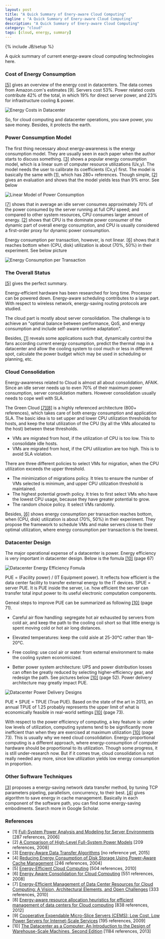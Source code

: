 ```yaml
---
layout: post
title: "A Quick Summary of Enery-aware Cloud Computing"
tagline : "A Quick Summary of Enery-aware Cloud Computing"
description: "A Quick Summary of Enery-aware Cloud Computing"
category: "cloud"
tags: [cloud, energy, summary]
---
```

{% include JB/setup %}

A quick summary of current energy-aware cloud computing technologies here. 

### Cost of Energy Consumption

[\[5\]]() gives an overview of the energy cost in datacenters. The data comes from Amazon.com's estimates [9]. Servers cost 53%. Power related costs contribute 42% of the total, in which 19% for direct server power, and 23% for infrastructure cooling & power.

![Energy Costs in Datacenter](/images/energy-costs-in-datacenter.png "Energy Costs in Datacenter")

So, for cloud computing and datacenter operations, you save power, you save money. Besides, it protects the earth.

### Power Consumption Model

The first thing necessary about energy-awareness is the energy consumption model. They are usually seen in each paper when the author starts to discuss something. [\[3\]]() shows a popular energy consumption model, which is a linear sum of computer resource utilizations (Ux,y). The model needs the user to calibrate its coefficients (Cx,y) first. The model is basically the same with [\[1\]](), which has 280+ references. Though simple, [\[2\]]() gives an evaluation and shows that the model yields less than 9% error. See below

![Linear Model of Power Consumption](/images/linear-model-of-power-consumption.png "Linear Model of Power Consumption")

[\[7\]]() shows that in average an idle server consumes approximately 70% of the power consumed by the server running at full CPU speed; and compared to other system resources, CPU consumes larger amount of energy. [\[2\]]() shows that CPU is the dominate power consumer of the dynamic part of overall energy consumption, and CPU is usually considered a first-order proxy for dynamic power consumption.

Energy consumption per transaction, however, is not linear. [\[6\]]() shows that it reaches bottom when (CPU, disk) utilization is about (70%, 50%) in their experiment. See below picture

![Energy Consumption per Transaction](/images/energy-consumption-per-transaction.png "Energy Consumption per Transaction")

### The Overall Status

[\[5\]]() gives the perfect summary.

Energy-efficient hardware has been researched for long time. Processor can be powered down. Energy-aware scheduling contributes to a large part. With respect to wireless network, energy-saving routing protocols are studied.

The cloud part is mostly about server consolidation. The challenge is to achieve an "optimal balance between performance, QoS, and energy consumption and include self-aware runtime adaptation".

Besides, [\[1\]]() reveals some applications such that, dynamically control the fans according current energy consumption, predict the thermal map in a datacenter and allow the cooling system to cool much or less in different spot, calculate the power budget which may be used in scheduling or planning, etc.

### Cloud Consolidation

Energy-awareness related to Cloud is almost all about consolidation, AFAIK. Since an idle server needs up to even 70% of their maximum power consumption, server consolidation matters. However consolidation usually needs to cope well with SLA.

The Green Cloud [\[7\]]()[\[8\]]() is a highly referenced architecture (800+ references), which takes care of both energy consumption and application SLA. The basic idea is to set upper and lower CPU utilization thresholds for hosts, and keep the total utilization of the CPU (by all the VMs allocated to the host) between these thresholds.

  * VMs are migrated from host, if the utilization of CPU is too low. This to consolidate idle hosts.
  * VMs are migrated from host, if the CPU utilization are too high. This is to avoid SLA violation.

There are three different policies to select VMs for migration, when the CPU utilization exceeds the upper threshold.

  * The minimization of migrations policy. It tries to ensure the number of VMs selected is minimum, and upper CPU utilization threshold is maintained.
  * The highest potential growth policy. It tries to first select VMs who have the lowest CPU usage, because they have greater potential to grow.
  * The random choice policy. It select VMs randomly.

Besides, [\[6\]]() shows energy consumption per transaction reaches bottom, when (CPU, disk) utilization is about (70%, 50%) in their experiment. They propose the framework to schedule VMs and make servers close to their optimal utilization, where energy consumption per transaction is the lowest.

### Datacenter Design

The major operational expense of a datacenter is power. Energy efficiency is very important in datacenter design. Below is the fomula [\[10\]]() (page 67)

![Datacenter Energy Efficiency Fomula](/images/datacenter-energy-efficiency-formula.png "Datacenter Energy Efficiency Fomula")

PUE = (Facility power) / (IT Equipment power). It reflects how efficient is the data center facility to transfer external energy to the IT devices. SPUE = server PUE. It is PUE inside the server, i.e. how efficient the server can transfer total input power to its useful electronic computation components.

Geneal steps to improve PUE can be summarized as following [\[10\]]() (page 71).

  * Careful air flow handling:  segregate hot air exhausted by servers from cold air, and keep the path to the cooling coil short so that little energy is spent moving cold or hot air long distances.

  * Elevated temperatures: keep the cold aisle at 25-30°C rather than 18–20°C.

  * Free cooling: use cool air or water from external environment to make the cooling system economicized.

  * Better power system architecture: UPS and power distribution losses can often be greatly reduced by selecting higher-efficiency gear, and redesign the path. See pictures below [\[10\]]() (page 52). Power delivery architecture may greatly impact PUE.

![Datacenter Power Delivery Designs](/images/datacenter-ups-path-designs.png "Datacenter Power Delivery Designs")

PUE * SPUE = TPUE (True PUE). Based on the state of the art in 2013, an annual TPUE of 1.25 probably represents the upper limit of what is economically feasible in real-world settings [\[10\]]() (page 73).

With respect to the power efficiency of computing, a key feature is: under low levels of utilization, computing systems tend to be significantly more ineffcient than when they are exercised at maximum utilization [\[10\]]() (page 73). This is usually why we need cloud consolidation. Energy-proportional computing is a different approach, where energy-consumption of computer hardware should be proportional to its utilization. Though some progress, it is still under-research now. But if it comes true, cloud consolidation is not really needed any more, since low utilization yields low energy consumption in proportion.

### Other Software Techniques

[\[3\]]() proposes a energy-saving network data transfer method, by tuning TCP parameters pipeling, parallelism, concurrency, to their best. [\[4\]]() gives algorithm to save energy in cache management. Basically in each component of the software path, you can find some energy-saving embodiments. Search more in Google Scholar.

### References

* \[1\] [Full-System Power Analysis and Modeling for Server Environments](http://www-mount.ece.umn.edu/~jjyi/MoBS/2006/program/3A-Economou.pdf) \[287 references, 2006\]
* \[2\] [A Comparison of High-Level Full-System Power Models](https://www.usenix.org/legacy/event/hotpower08/tech/full_papers/rivoire/rivoire_html/) \[209 references, 2008\]
* \[3\] [Energy-Aware Data Transfer Algorithms](http://www.cse.buffalo.edu/faculty/tkosar/papers/sc_2015.pdf) \[no reference yet, 2015\]
* \[4\] [Reducing Energy Consumption of Disk Storage Using Power-Aware Cache Management](http://opera.ucsd.edu/paper/HPCA04.pdf) \[246 references, 2004\]
* \[5\] [Energy-Efficient Cloud Computing](http://san.ee.imperial.ac.uk/publications/EfficientCloud.pdf) \[504 references, 2010\]
* \[6\] [Energy Aware Consolidation for Cloud Computing](https://www.usenix.org/legacy/events/hotpower08/tech/full_papers/srikantaiah/srikantaiah_html/main.html) \[551 references, 2008\]
* \[7\] [Energy-Efficient Management of Data Center Resources for Cloud Computing: A Vision, Architectural Elements, and Open Challenges](http://128.250.22.134/papers/GreenCloud2010.pdf) \[333 references, 2010\]
* \[8\] [Energy-aware resource allocation heuristics for efficient management of data centers for Cloud computing](http://www.cloudbus.org/papers/Energy-Aware-CloudResourceAllocation-FGCS2012.pdf) \[838 references, 2012\]
* \[9\] [Cooperative Expendable Micro-Slice Servers (CEMS): Low Cost, Low Power Servers for Internet-Scale Services](http://www-db.cs.wisc.edu/cidr/cidr2009/JamesHamilton_CEMS.pdf) \[195 references, 2009\]
* \[10\] [The Datacenter as a Computer: An Introduction to the Design of Warehouse-Scale Machines, Second Edition](https://cseweb.ucsd.edu/classes/wi14/cse141/pdf/10/18_Synthesis_Lecture_Data_Center_2.pdf) \[1184 references, 2013\]
